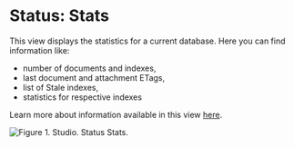 # Status: Stats

This view displays the statistics for a current database. Here you can find information like:

- number of documents and indexes,
- last document and attachment ETags,
- list of Stale indexes,
- statistics for respective indexes

Learn more about information available in this view [here](../../../server/administration/statistics).

![Figure 1. Studio. Status Stats.](images/status_stats-1.png)
